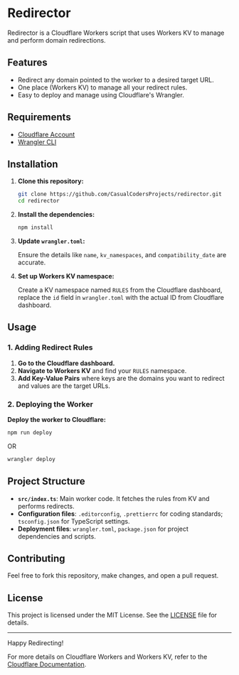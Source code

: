 # Redirector

Redirector is a Cloudflare Workers script that uses Workers KV to manage and perform domain redirections.

## Features

- Redirect any domain pointed to the worker to a desired target URL.
- One place (Workers KV) to manage all your redirect rules.
- Easy to deploy and manage using Cloudflare's Wrangler.

## Requirements

- [Cloudflare Account](https://dash.cloudflare.com/)
- [Wrangler CLI](https://developers.cloudflare.com/workers/wrangler/)

## Installation

1. **Clone this repository:**

    ```sh
    git clone https://github.com/CasualCodersProjects/redirector.git
    cd redirector
    ```

2. **Install the dependencies:**

    ```sh
    npm install
    ```

3. **Update `wrangler.toml`:**

   Ensure the details like `name`, `kv_namespaces`, and `compatibility_date` are accurate.

4. **Set up Workers KV namespace:**

   Create a KV namespace named `RULES` from the Cloudflare dashboard, replace the `id` field in `wrangler.toml` with the actual ID from Cloudflare dashboard.

## Usage

### 1. Adding Redirect Rules

1. **Go to the Cloudflare dashboard.**
2. **Navigate to Workers KV** and find your `RULES` namespace.
3. **Add Key-Value Pairs** where keys are the domains you want to redirect and values are the target URLs.

### 2. Deploying the Worker

**Deploy the worker to Cloudflare:**

```sh
npm run deploy
```
OR
```sh
wrangler deploy
```

## Project Structure

- **`src/index.ts`**: Main worker code. It fetches the rules from KV and performs redirects.
- **Configuration files**: `.editorconfig`, `.prettierrc` for coding standards; `tsconfig.json` for TypeScript settings.
- **Deployment files**: `wrangler.toml`, `package.json` for project dependencies and scripts.

## Contributing

Feel free to fork this repository, make changes, and open a pull request.

## License

This project is licensed under the MIT License. See the [LICENSE](./LICENSE) file for details.

---

Happy Redirecting!

For more details on Cloudflare Workers and Workers KV, refer to the [Cloudflare Documentation](https://developers.cloudflare.com/workers/).
